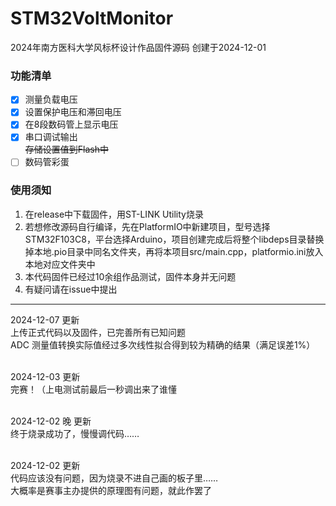 # STM32VoltMonitor
2024年南方医科大学风标杯设计作品固件源码 创建于2024-12-01
<br>
### 功能清单
- [x] 测量负载电压
- [x] 设置保护电压和滞回电压
- [x] 在8段数码管上显示电压
- [x] 串口调试输出<br>
~~存储设置值到Flash中~~
- [ ] 数码管彩蛋

### 使用须知
1. 在release中下载固件，用ST-LINK Utility烧录
2. 若想修改源码自行编译，先在PlatformIO中新建项目，型号选择STM32F103C8，平台选择Arduino，项目创建完成后将整个libdeps目录替换掉本地.pio目录中同名文件夹，再将本项目src/main.cpp，platformio.ini放入本地对应文件夹中
3. 本代码固件已经过10余组作品测试，固件本身并无问题
4. 有疑问请在issue中提出
---
2024-12-07 更新<br>
上传正式代码以及固件，已完善所有已知问题<br>
ADC 测量值转换实际值经过多次线性拟合得到较为精确的结果（满足误差1%）<br><br>

2024-12-03 更新<br>
完赛！（上电测试前最后一秒调出来了谁懂<br><br>

2024-12-02 晚 更新<br>
终于烧录成功了，慢慢调代码……<br><br>

2024-12-02 更新<br>
代码应该没有问题，因为烧录不进自己画的板子里……<br>
大概率是赛事主办提供的原理图有问题，就此作罢了
